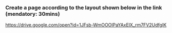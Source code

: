 ### Create a page according to the layout shown below in the link (mendatory: 30mins)

https://drive.google.com/open?id=1JFsb-WmOOOlPaYAxElX_rm7FV2UdfgIK
